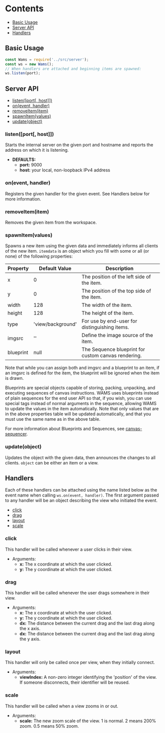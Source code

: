 # Contents

* [Basic Usage](#basic-usage)
* [Server API](#server-api)
* [Handlers](#handlers)

## Basic Usage
```JavaScript
const Wams = require('../src/server');
const ws = new Wams();
// When handlers are attached and beginning items are spawned:
ws.listen(port);
```
## Server API

* [listen(\[port\[, host\]\])](#listenport-host)
* [on(event, handler)](#onevent-handler)
* [removeItem(item)](#removeitemitem)
* [spawnItem(values)](#spawnitemvalues)
* [update(object)](#updateobject)

### listen(\[port\[, host\]\])
Starts the internal server on the given port and hostname and reports the
address on which it is listening.
- __DEFAULTS:__
  * __port:__ 9000
  * __host:__ your local, non-loopback IPv4 address
 
### on(event, handler)
Registers the given handler for the given event. See Handlers below for more
information.

### removeItem(item)
Removes the given item from the workspace.

### spawnItem(values)
Spawns a new item using the given data and immediately informs all clients of
the new item. `itemdata` is an object which you fill with some or all (or none)
of the following properties:

Property | Default Value | Description
---------|---------------|------------
x|0|The position of the left side of the item.
y|0|The position of the top side of the item.
width|128|The width of the item.
height|128|The height of the item.
type|'view/background'|For use by end-user for distinguishing items.
imgsrc|''|Define the image source of the item.
blueprint|null|The Sequence blueprint for custom canvas rendering.

Note that while you can assign both and imgsrc and a blueprint to an item, if an
imgsrc is defined for the item, the blueprint will be ignored when the item is
drawn.

Blueprints are special objects capable of storing, packing, unpacking, and
executing sequences of canvas instructions. WAMS uses blueprints instead of
plain sequences for the end user API so that, if you wish, you can use special
tags instead of normal arguments in the sequence, allowing WAMS to update the
values in the item automatically. Note that only values that are in the above
properties table will be updated automatically, and that you must use the same
name as in the above table.

For more information about Blueprints and Sequences, see 
[canvas-sequencer](https://www.npmjs.com/package/canvas-sequencer).

### update(object)
Updates the object with the given data, then announces the changes to all
clients. `object` can be either an item or a view.

## Handlers
Each of these handlers can be attached using the name listed below as the event
name when calling `ws.on(event, handler)`. The first argument passed to any
handler will be an object describing the view who initiated the event.

* [click](#click)
* [drag](#drag)
* [layout](#layout)
* [scale](#scale)

### click
This handler will be called whenever a user clicks in their view. 
* Arguments:
  * __x:__ The x coordinate at which the user clicked.
  * __y:__ The y coordinate at which the user clicked.

### drag
This handler will be called whenever the user drags somewhere in their view.
* Arguments:
  * __x:__ The x coordinate at which the user clicked.
  * __y:__ The y coordinate at which the user clicked.
  * __dx:__ The distance between the current drag and the last drag along the x
    axis.
  * __dx:__ The distance between the current drag and the last drag along the y
    axis.
 
### layout
This handler will only be called once per view, when they initially connect.
* Arguments:
  * __viewIndex:__ A non-zero integer identifying the 'position' of the view.
    If someone disconnects, their identifier will be reused.

### scale
This handler will be called when a view zooms in or out.
* Arguments:
  * __scale:__ The new zoom scale of the view. 1 is normal. 2 means 200% zoom.
    0.5 means 50% zoom.

